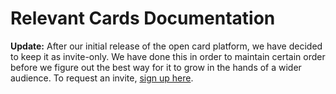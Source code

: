 # Relevant Cards Documentation

**Update:** After our initial release of the open card platform, we have decided to keep it as invite-only. We have done this in order to maintain certain order before we figure out the best way for it to grow in the hands of a wider audience. To request an invite, [sign up here](http://relevant.ai/friends/).
